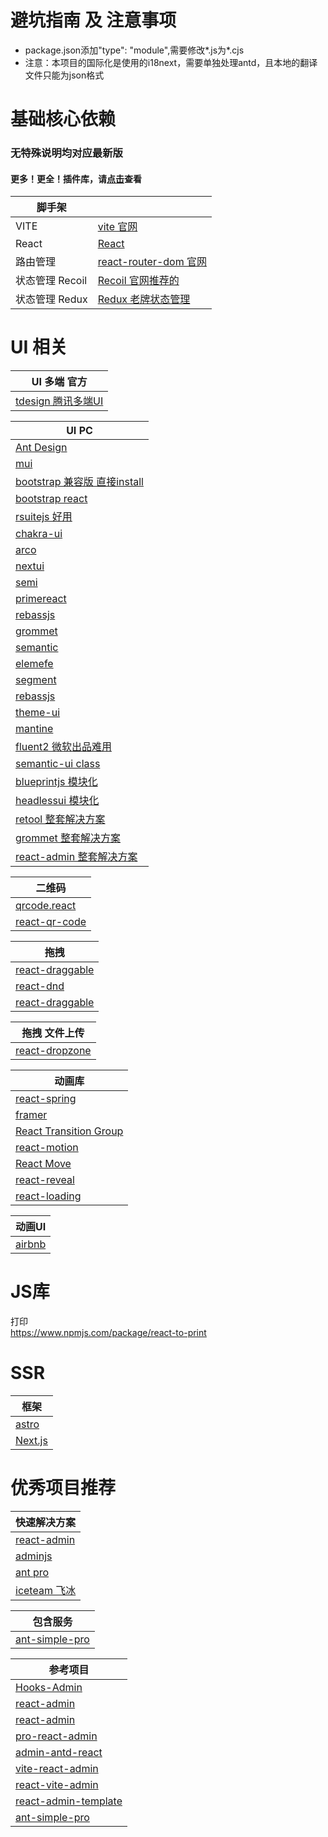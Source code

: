 # 避坑指南 及 注意事项
- package.json添加"type": "module",需要修改*.js为*.cjs
- 注意：本项目的国际化是使用的i18next，需要单独处理antd，且本地的翻译文件只能为json格式
# 基础核心依赖
### 无特殊说明均对应最新版
#### 更多！更全！插件库，请[点击](https://github.com/chao921125/vue-vite)查看

| 脚手架          |                                                        |
|--------------|--------------------------------------------------------|
| VITE         | [vite 官网](https://cn.vitejs.dev/)                      |
| React        | [React](https://react.docschina.org/)                  |
| 路由管理         | [react-router-dom 官网](https://reactrouter.com/en/main) |
| 状态管理 Recoil  | [Recoil 官网推荐的](https://recoiljs.org/zh-hans/)          |
| 状态管理 Redux   | [Redux 老牌状态管理](https://redux.js.org/)                  |

# UI 相关
| UI 多端 官方                                       |
|------------------------------------------------|
| [tdesign 腾讯多端UI](https://tdesign.tencent.com/) |

| UI PC                                                                  |
|------------------------------------------------------------------------|
| [Ant Design](https://ant.design/index-cn)                              |
| [mui](https://mui.com/)                                                |
| [bootstrap 兼容版 直接install](https://getbootstrap.com/)                   |
| [bootstrap react](https://react-bootstrap.github.io/)                  |
| [rsuitejs 好用](https://rsuitejs.com/zh/)                                |
| [chakra-ui](https://chakra-ui.com/)                                    |
| [arco](https://arco.design/react/docs/start)                           |
| [nextui](https://nextui.org/)                                          |
| [semi](https://semi.design/zh-CN/)                                     |
| [primereact](https://primereact.org/)                                  |
| [rebassjs](https://rebassjs.org/)                                      |
| [grommet](https://v2.grommet.io/)                                      |
| [semantic](https://semantic-ui.com/)                                   |
| [elemefe](https://elemefe.github.io/element-react/#/zh-CN/quick-start) |
| [segment](https://evergreen.segment.com/)                              |
| [rebassjs](https://rebassjs.org/)                                      |
| [theme-ui](https://theme-ui.com/)                                      |
| [mantine](https://mantine.dev/)                                        |
| [fluent2 微软出品难用](https://fluent2.microsoft.design/)                    |
| [semantic-ui class](https://react.semantic-ui.com/)                    |
| [blueprintjs 模块化](https://blueprintjs.com/)                            |
| [headlessui 模块化](https://headlessui.com/)                              |
| [retool 整套解决方案](https://retool.com/)                                   |
| [grommet 整套解决方案](https://v2.grommet.io/)                               |
| [react-admin 整套解决方案](https://marmelab.com/react-admin/)                |

| 二维码                                                          |
|--------------------------------------------------------------|
| [qrcode.react](https://github.com/zpao/qrcode.react)         |
| [react-qr-code](https://github.com/rosskhanas/react-qr-code) |

| 拖拽                                                               |
|------------------------------------------------------------------|
| [react-draggable](https://www.npmjs.com/package/react-draggable) |
| [react-dnd](https://github.com/react-dnd/react-dnd)              |
| [react-draggable](https://www.npmjs.com/package/react-draggable) |

| 拖拽 文件上传                                          |
|--------------------------------------------------|
| [react-dropzone](https://react-dropzone.js.org/) |

| 动画库                                                                            |
|--------------------------------------------------------------------------------|
| [react-spring](https://react-spring.dev/)                                      |
| [framer](https://www.framer.com/)                                              |
| [React Transition Group](https://reactcommunity.org/react-transition-group/)   |
| [react-motion](https://github.com/chenglou/react-motion)                       |
| [React Move](https://react-move-docs.netlify.app/getting-started/installation) |
| [react-reveal](https://www.react-reveal.com/)                                  |
| [react-loading](https://www.npmjs.com/package/react-loading)                   |

| 动画UI                                                                           |
|--------------------------------------------------------------------------------|
| [airbnb](https://airbnb.io/visx/docs)                                          |

# JS库
打印 \
https://www.npmjs.com/package/react-to-print

# SSR
| 框架                              |
|---------------------------------|
| [astro](https://astro.build/)   |
| [Next.js](https://nextjs.org/)  |

# 优秀项目推荐
| 快速解决方案                                           |
|--------------------------------------------------|
| [react-admin](https://marmelab.com/react-admin/) |
| [adminjs](https://adminjs.co/)                   |
| [ant pro](https://pro.ant.design/zh-CN/)         |
| [iceteam 飞冰](https://iceteam.gitee.io/)          |

| 包含服务                                                       |
|------------------------------------------------------------|
| [ant-simple-pro](https://github.com/lgf196/ant-simple-pro) |

| 参考项目                                                                    |
|-------------------------------------------------------------------------|
| [Hooks-Admin](https://github.com/HalseySpicy/Hooks-Admin)               |
| [react-admin](https://github.com/southliu/react-admin)                  |
| [react-admin](https://github.com/javaLuo/react-admin)                   |
| [pro-react-admin](https://github.com/wkylin/pro-react-admin)            |
| [admin-antd-react](https://github.com/lqsong/admin-antd-react)          |
| [vite-react-admin](https://github.com/percy507/vite-react-admin)        |
| [react-vite-admin](https://github.com/ychengcloud/react-vite-admin)     |
| [react-admin-template](https://github.com/Zenquan/react-admin-template) |
| [ant-simple-pro](https://github.com/lgf196/ant-simple-pro)              |

